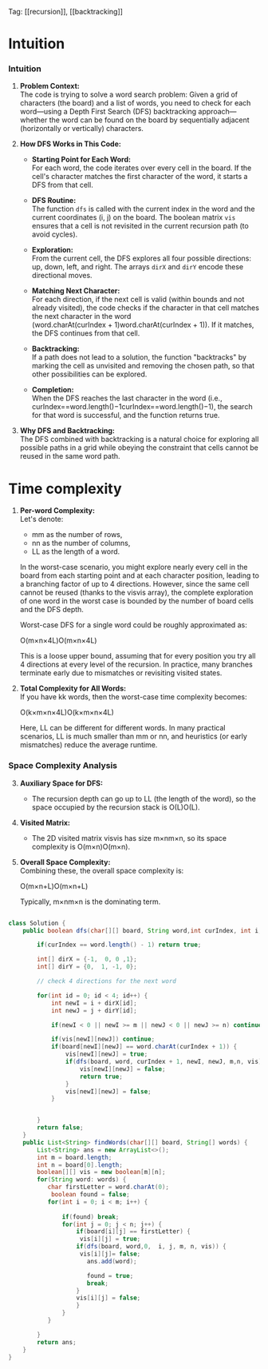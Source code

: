 Tag: [[recursion]], [[backtracking]]
# Intuition 
### **Intuition**

1. **Problem Context:**  
    The code is trying to solve a word search problem: Given a grid of characters (the board) and a list of words, you need to check for each word—using a Depth First Search (DFS) backtracking approach—whether the word can be found on the board by sequentially adjacent (horizontally or vertically) characters.
    
2. **How DFS Works in This Code:**
    
    - **Starting Point for Each Word:**  
        For each word, the code iterates over every cell in the board. If the cell's character matches the first character of the word, it starts a DFS from that cell.
        
    - **DFS Routine:**  
        The function `dfs` is called with the current index in the word and the current coordinates (i, j) on the board. The boolean matrix `vis` ensures that a cell is not revisited in the current recursion path (to avoid cycles).
        
    - **Exploration:**  
        From the current cell, the DFS explores all four possible directions: up, down, left, and right. The arrays `dirX` and `dirY` encode these directional moves.
        
    - **Matching Next Character:**  
        For each direction, if the next cell is valid (within bounds and not already visited), the code checks if the character in that cell matches the next character in the word (word.charAt(curIndex + 1)word.charAt(curIndex + 1)). If it matches, the DFS continues from that cell.
        
    - **Backtracking:**  
        If a path does not lead to a solution, the function "backtracks" by marking the cell as unvisited and removing the chosen path, so that other possibilities can be explored.
        
    - **Completion:**  
        When the DFS reaches the last character in the word (i.e., curIndex==word.length()−1curIndex==word.length()−1), the search for that word is successful, and the function returns true.
        
3. **Why DFS and Backtracking:**  
    The DFS combined with backtracking is a natural choice for exploring all possible paths in a grid while obeying the constraint that cells cannot be reused in the same word path.


# Time complexity 
1. **Per-word Complexity:**  
    Let's denote:
    
    - mm as the number of rows,
    - nn as the number of columns,
    - LL as the length of a word.
    
    In the worst-case scenario, you might explore nearly every cell in the board from each starting point and at each character position, leading to a branching factor of up to 4 directions. However, since the same cell cannot be reused (thanks to the visvis array), the complete exploration of one word in the worst case is bounded by the number of board cells and the DFS depth.
    
    Worst-case DFS for a single word could be roughly approximated as:
    
    O(m×n×4L)O(m×n×4L)
    
    This is a loose upper bound, assuming that for every position you try all 4 directions at every level of the recursion. In practice, many branches terminate early due to mismatches or revisiting visited states.
    
2. **Total Complexity for All Words:**  
    If you have kk words, then the worst-case time complexity becomes:
    
    O(k×m×n×4L)O(k×m×n×4L)
    
    Here, LL can be different for different words. In many practical scenarios, LL is much smaller than mm or nn, and heuristics (or early mismatches) reduce the average runtime.
    
    
### **Space Complexity Analysis**

3. **Auxiliary Space for DFS:**
    
    - The recursion depth can go up to LL (the length of the word), so the space occupied by the recursion stack is O(L)O(L).
4. **Visited Matrix:**
    
    - The 2D visited matrix visvis has size m×nm×n, so its space complexity is O(m×n)O(m×n).
5. **Overall Space Complexity:**  
    Combining these, the overall space complexity is:
    
    O(m×n+L)O(m×n+L)
    
    Typically, m×nm×n is the dominating term.
```java []

class Solution {
    public boolean dfs(char[][] board, String word,int curIndex, int i, int j, int m, int n, boolean[][] vis) {

        if(curIndex == word.length() - 1) return true;

        int[] dirX = {-1,  0, 0 ,1};
        int[] dirY = {0,  1, -1, 0};

        // check 4 directions for the next word

        for(int id = 0; id < 4; id++) {
            int newI = i + dirX[id];
            int newJ = j + dirY[id];

            if(newI < 0 || newI >= m || newJ < 0 || newJ >= n) continue;

            if(vis[newI][newJ]) continue;
            if(board[newI][newJ] == word.charAt(curIndex + 1)) {
                vis[newI][newJ] = true;
                if(dfs(board, word, curIndex + 1, newI, newJ, m,n, vis)) {
                    vis[newI][newJ] = false;
                    return true;
                }
                vis[newI][newJ] = false;
            }


        }
        return false;
    }
    public List<String> findWords(char[][] board, String[] words) {
        List<String> ans = new ArrayList<>();
        int m = board.length;
        int n = board[0].length;
        boolean[][] vis = new boolean[m][n];
        for(String word: words) {
           char firstLetter = word.charAt(0);
            boolean found = false;
           for(int i = 0; i < m; i++) {
               
               if(found) break;
               for(int j = 0; j < n; j++) {
                   if(board[i][j] == firstLetter) { 
                    vis[i][j] = true;
                   if(dfs(board, word,0,  i, j, m, n, vis)) {
                    vis[i][j]= false;
                      ans.add(word);

                      found = true;
                      break;
                   }
                   vis[i][j] = false;
                   }
               }
           }

        }
        return ans;
    }
}
```